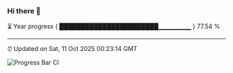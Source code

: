 ### Hi there 👋

⏳ Year progress { ███████████████████████▁▁▁▁▁▁▁ } 77.54 %

---

⏰ Updated on Sat, 11 Oct 2025 00:23:14 GMT

![Progress Bar CI](https://github.com/liununu/liununu/workflows/Progress%20Bar%20CI/badge.svg)
